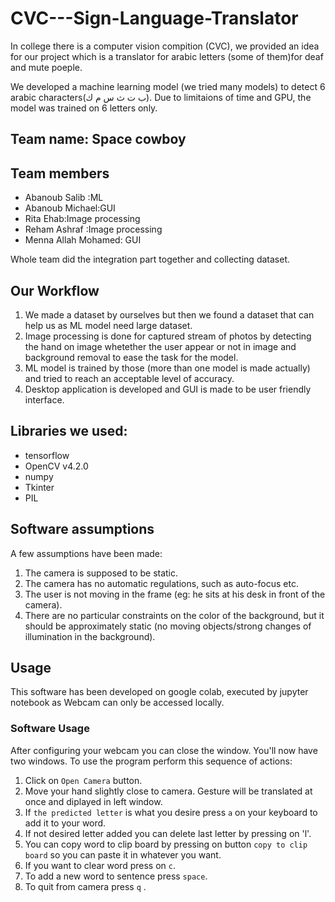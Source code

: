 # CVC---Sign-Language-Translator
In college there is a computer vision compition (CVC), we provided an idea for our project which is a translator for arabic letters (some of them)for deaf and mute poeple. 

We developed a machine learning model (we tried many models) to detect 6 arabic characters(ب ت ث س م ك). Due to limitaions of time and GPU, the model was trained on 6 letters only.

## Team name: Space cowboy
## Team members 
  - Abanoub Salib :ML 
  - Abanoub Michael:GUI
  - Rita Ehab:Image processing
  - Reham Ashraf :Image processing
  - Menna Allah Mohamed: GUI

Whole team did the integration part together and collecting dataset.

## Our Workflow
  1) We made a dataset by ourselves but then we found a dataset that can help us as ML model need large dataset.
  2) Image processing is done for captured stream of photos by detecting the hand on image whetether the user appear or not in image and 
    background removal to ease the task for the model.
  3) ML model is trained by those (more than one model is made actually) and tried to reach an acceptable level of accuracy.
  4) Desktop application is developed and GUI is made to be user friendly interface.
  
## Libraries we used:  
- tensorflow
- OpenCV v4.2.0
- numpy
- Tkinter
- PIL

## Software assumptions
A few assumptions have been made:
1. The camera is supposed to be static.
2. The camera has no automatic regulations, such as auto-focus etc.
3. The user is not moving in the frame (eg: he sits at his desk in front of the camera).
4. There are no particular constraints on the color of the background, but it should be approximately static (no moving objects/strong changes of illumination in the background).

## Usage
This software has been developed on google colab, executed by jupyter notebook as Webcam can only be accessed locally. 

### Software Usage
After configuring your webcam you can close the window. You'll now have two windows. To use the program perform this sequence of actions:
1. Click on `Open Camera` button.
2. Move your hand slightly close to camera. Gesture will be translated at once and diplayed in left window.
3. If `the predicted letter` is what you desire press `a` on your keyboard to add it to your word.
4. If not desired letter added you can delete last letter by pressing on 'l'.
5. You can copy word to clip board by pressing on button `copy to clip board` so you can paste it in whatever you want.
6. If you want to clear word press on `c`.
7. To add a new word to sentence press `space`.
8. To quit from camera press `q` \.




                   
